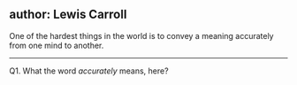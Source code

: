 author: Lewis Carroll
---
One of the hardest things in the world
is to convey a meaning accurately
from one mind to another.

---
Q1. What the word _accurately_ means, here?